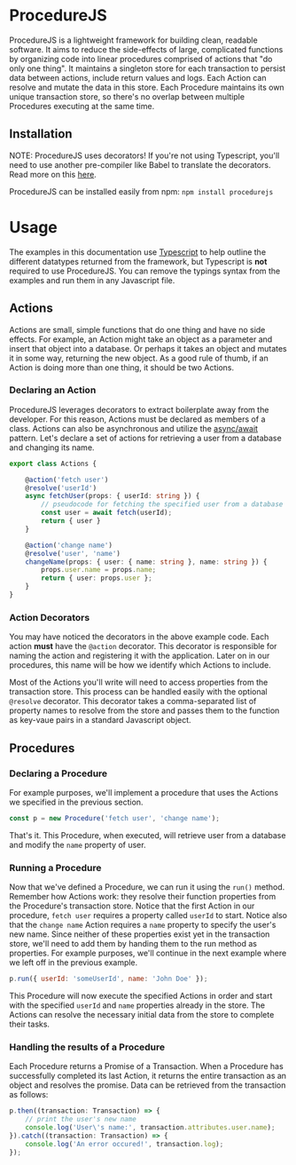 # ProcedureJS
ProcedureJS is a lightweight framework for building clean, readable software. It aims to reduce the side-effects of large, complicated functions by organizing code into linear procedures comprised of actions that "do only one thing". It maintains a singleton store for each transaction to persist data between actions, include return values and logs. Each Action can resolve and mutate the data in this store. Each Procedure maintains its own unique transaction store, so there's no overlap between multiple Procedures executing at the same time.

## Installation
NOTE: ProcedureJS uses decorators! If you're not using Typescript, you'll need to use another pre-compiler like Babel to translate the decorators. Read more on this [here](https://hackernoon.com/playing-around-with-your-standard-run-of-the-mill-javascript-decorator-example-28d0445307e1).

ProcedureJS can be installed easily from npm:
`npm install procedurejs`

# Usage
The examples in this documentation use [Typescript](https://www.typescriptlang.org) to help outline the different datatypes returned from the framework, but Typescript is **not** required to use ProcedureJS. You can remove the typings syntax from the  examples and run them in any Javascript file.

## Actions
Actions are small, simple functions that do one thing and have no side effects. For example, an Action might take an object as a parameter and insert that object into a database. Or perhaps it takes an object and mutates it in some way, returning the new object. As a good rule of thumb, if an Action is doing more than one thing, it should be two Actions.

### Declaring an Action
ProcedureJS leverages decorators to extract boilerplate away from the developer. For this reason, Actions must be declared as members of a class. Actions can also be asynchronous and utilize the [async/await](https://javascript.info/async-await) pattern. Let's declare a set of actions for retrieving a user from a database and changing its name.

```typescript
export class Actions {

	@action('fetch user')
	@resolve('userId')
	async fetchUser(props: { userId: string }) {
		// pseudocode for fetching the specified user from a database
		const user = await fetch(userId);
		return { user } 
	}

	@action('change name')
	@resolve('user', 'name')
	changeName(props: { user: { name: string }, name: string }) {
		props.user.name = props.name;
		return { user: props.user };
	}
}
```

### Action Decorators
You may have noticed the decorators in the above example code. Each action **must** have the `@action` decorator. This decorator is responsible for naming the action and registering it with the application. Later on in our procedures, this name will be how we identify which Actions to include.

Most of the Actions you'll write will need to access properties from the transaction store. This process can be handled easily with the optional `@resolve` decorator. This decorator takes a comma-separated list of property names to resolve from the store and passes them to the function as key-vaue pairs in a standard Javascript object.

## Procedures

### Declaring a Procedure
For example purposes, we'll implement a procedure that uses the Actions we specified in the previous section.

```javascript
const p = new Procedure('fetch user', 'change name');
```
That's it. This Procedure, when executed, will retrieve user from a database and modify the `name` property of user.

### Running a Procedure
Now that we've defined a Procedure, we can run it using the `run()` method. Remember how Actions work: they resolve their function properties from the Procedure's transaction store. Notice that the first Action in our procedure, `fetch user` requires a property called `userId` to start. Notice also that the `change name` Action requires a `name` property to specify the user's new name. Since neither of these properties exist yet in the transaction store, we'll need to add them by handing them to the run method as properties. For example purposes, we'll continue in the next example where we left off in the previous example.

```javascript
p.run({ userId: 'someUserId', name: 'John Doe' });
```

This Procedure will now execute the specified Actions in order and start with the specified `userId` and `name` properties already in the store. The Actions can resolve the necessary initial data from the store to complete their tasks.

### Handling the results of a Procedure
Each Procedure returns a Promise of a Transaction. When a Procedure has successfully completed its last Action, it returns the entire transaction as an object and resolves the promise. Data can be retrieved from the transaction as follows:
```typescript
p.then((transaction: Transaction) => {
	// print the user's new name
	console.log('User\'s name:', transaction.attributes.user.name);
}).catch((transaction: Transaction) => {
	console.log('An error occured!', transaction.log);
});
```

